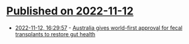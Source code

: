 # [Published on 2022-11-12](index.md)

* [2022-11-12, 16:29:57](https://news.ycombinator.com/item?id=33574568) - [Australia gives world-first approval for fecal transplants to restore gut health](https://www.theguardian.com/australia-news/2022/nov/11/australia-gives-world-first-approval-for-faecal-transplants-to-restore-gut-health)
